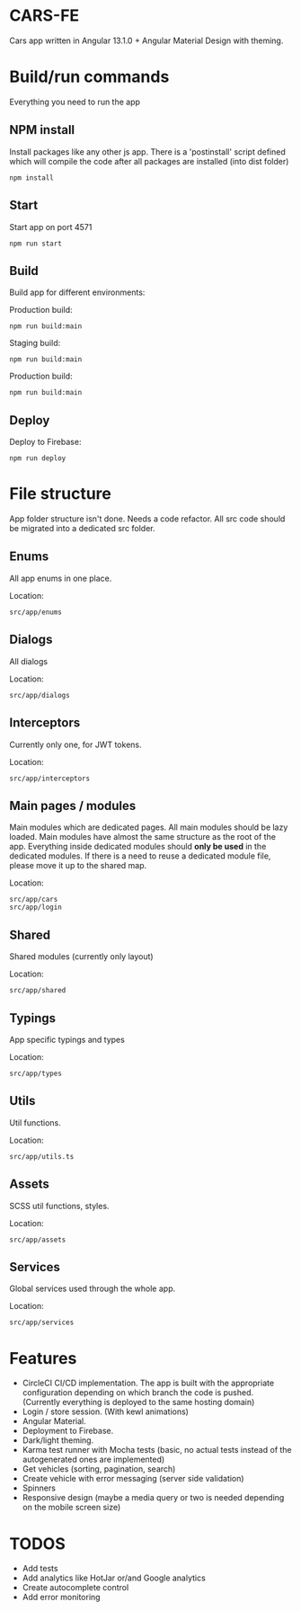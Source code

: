 # CARS-FE

Cars app written in Angular 13.1.0 + Angular Material Design with theming.


# Build/run commands
Everything you need to run the app

## NPM install
Install packages like any other js app. There is a 'postinstall' script defined which will compile the code after all packages are installed (into dist folder)

    npm install


## Start
Start app on port 4571

    npm run start

## Build
Build app for different environments:

Production build:

    npm run build:main

Staging build:

    npm run build:main

Production build:

    npm run build:main


## Deploy
Deploy to Firebase:

    npm run deploy




# File structure

App folder structure isn't done. Needs a code refactor. All src code should be migrated into a dedicated src folder.

## Enums
All app enums in one place.

Location: 

    src/app/enums
    
## Dialogs
All dialogs

Location: 

    src/app/dialogs

## Interceptors
Currently only one, for JWT tokens.

Location:

    src/app/interceptors

## Main pages / modules
Main modules which are dedicated pages. All main modules should be lazy loaded.
Main modules have almost the same structure as the root of the app. Everything inside dedicated modules should **only be used** in the dedicated modules. If there is a need to reuse a dedicated module file, please move it up to the shared map.

Location:

    src/app/cars
    src/app/login



## Shared
Shared modules (currently only layout)

Location:

    src/app/shared

## Typings
App specific typings and types

Location:

    src/app/types

## Utils
Util functions.

Location:

    src/app/utils.ts

## Assets
SCSS util functions, styles.

Location:

    src/app/assets

    
## Services
Global services used through the whole app.

Location:

    src/app/services



# Features

 - CircleCI CI/CD implementation. The app is built with the appropriate configuration depending on which branch the code is pushed. (Currently everything is deployed to the same hosting domain)
 - Login / store session. (With kewl animations)
 - Angular Material.
 - Deployment to Firebase.
 - Dark/light theming.
 - Karma test runner with Mocha tests (basic, no actual tests instead of the autogenerated ones are implemented)
 - Get vehicles (sorting, pagination, search)
 - Create vehicle with error messaging (server side validation)
 - Spinners
 - Responsive design (maybe a media query or two is needed depending on the mobile screen size)

# TODOS
 - Add tests
 - Add analytics like HotJar or/and Google analytics
 - Create autocomplete control
 - Add error monitoring
